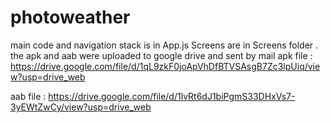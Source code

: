 # photoweather
main code and navigation stack is in App.js
Screens are in Screens folder .
the apk and aab were uploaded to google drive and sent by mail
apk file : https://drive.google.com/file/d/1qL9zkF0joApVhDfBTVSAsgB7Zc3lpUiq/view?usp=drive_web

aab file : https://drive.google.com/file/d/1lvRt6dJ1biPgmS33DHxVs7-3yEWtZwCy/view?usp=drive_web
